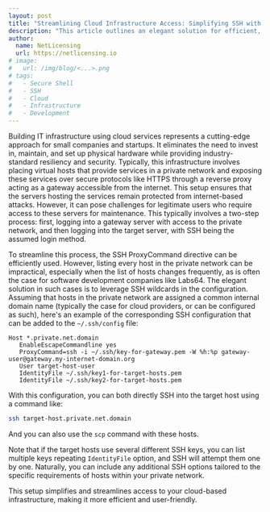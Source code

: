 ```yaml
---
layout: post
title: "Streamlining Cloud Infrastructure Access: Simplifying SSH with ProxyCommand and Wildcards"
description: "This article outlines an elegant solution for efficient, user-friendly access to servers within private networks via SSH, making maintenance and management a breeze."
author:
  name: NetLicensing
  url: https://netlicensing.io
# image:
#   url: /img/blog/<...>.png
# tags:
#   - Secure Shell
#   - SSH
#   - Cloud
#   - Infrastructure
#   - Development
---
```


Building IT infrastructure using cloud services represents a cutting-edge approach for small companies and startups. It eliminates the need to invest in, maintain, and set up physical hardware while providing industry-standard resiliency and security. Typically, this infrastructure involves placing virtual hosts that provide services in a private network and exposing these services over secure protocols like HTTPS through a reverse proxy acting as a gateway accessible from the internet. This setup ensures that the servers hosting the services remain protected from internet-based attacks. However, it can pose challenges for legitimate users who require access to these servers for maintenance. This typically involves a two-step process: first, logging into a gateway server with access to the private network, and then logging into the target server, with SSH being the assumed login method.

To streamline this process, the SSH ProxyCommand directive can be efficiently used. However, listing every host in the private network can be impractical, especially when the list of hosts changes frequently, as is often the case for software development companies like Labs64. The elegant solution in such cases is to leverage SSH wildcards in the configuration. Assuming that hosts in the private network are assigned a common internal domain name (typically the case for cloud providers, or can be configured as such), here's an example of the corresponding SSH configuration that can be added to the `~/.ssh/config` file:

```ssh-config
Host *.private.net.domain
   EnableEscapeCommandline yes
   ProxyCommand=ssh -i ~/.ssh/key-for-gateway.pem -W %h:%p gateway-user@gateway.my-internet-domain.org
   User target-host-user
   IdentityFile ~/.ssh/key1-for-target-hosts.pem
   IdentityFile ~/.ssh/key2-for-target-hosts.pem
```

With this configuration, you can both directly SSH into the target host using a command like:

```bash
ssh target-host.private.net.domain
```

And you can also use the `scp` command with these hosts.

Note that if the target hosts use several different SSH keys, you can list multiple keys repeating `IdentityFile` option, and SSH will attempt them one by one. Naturally, you can include any additional SSH options tailored to the specific requirements of hosts within your private network.

This setup simplifies and streamlines access to your cloud-based infrastructure, making it more efficient and user-friendly.
